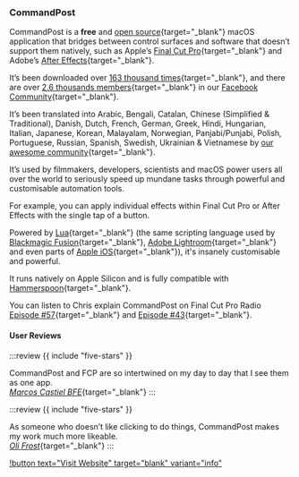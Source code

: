 ### CommandPost

CommandPost is a **free** and [open source](https://github.com/CommandPost/CommandPost/blob/develop/LICENSE.md){target="_blank"} macOS application that bridges between control surfaces and software that doesn’t support them natively, such as Apple’s [Final Cut Pro](https://www.apple.com/final-cut-pro/){target="_blank"} and Adobe’s [After Effects](https://www.adobe.com/products/aftereffects.html){target="_blank"}.

It’s been downloaded over [163 thousand times](https://hanadigital.github.io/grev/?user=commandpost&repo=commandpost){target="_blank"}, and there are over [2.6 thousands members](https://www.facebook.com/groups/commandpost/members){target="_blank"} in our [Facebook Community](https://www.facebook.com/groups/commandpost/){target="_blank"}.

It’s been translated into Arabic, Bengali, Catalan, Chinese (Simplified & Traditional), Danish, Dutch, French, German, Greek, Hindi, Hungarian, Italian, Japanese, Korean, Malayalam, Norwegian, Panjabi/Punjabi, Polish, Portuguese, Russian, Spanish, Swedish, Ukrainian & Vietnamese by [our awesome community](https://poeditor.com/join/project/QWvOQlF1Sy){target="_blank"}.

It’s used by filmmakers, developers, scientists and macOS power users all over the world to seriously speed up mundane tasks through powerful and customisable automation tools.

For example, you can apply individual effects within Final Cut Pro or After Effects with the single tap of a button.

Powered by [Lua](https://dev.commandpost.io/lua/overview/){target="_blank"} (the same scripting language used by [Blackmagic Fusion](https://www.blackmagicdesign.com/products/fusion/){target="_blank"}, [Adobe Lightroom](https://www.adobe.com/au/products/photoshop-lightroom.html){target="_blank"} and even parts of [Apple iOS](https://twitter.com/_inside/status/1026173832527265792){target="_blank"}), it's insanely customisable and powerful.

It runs natively on Apple Silicon and is fully compatible with [Hammerspoon](http://www.hammerspoon.org){target="_blank"}.

You can listen to Chris explain CommandPost on Final Cut Pro Radio [Episode #57](http://fcpradio.com/episode057.html){target="_blank"} and [Episode #43](http://fcpradio.com/episodes/episode043.html){target="_blank"}.

#### User Reviews

:::review
{{ include "five-stars" }}

CommandPost and FCP are so intertwined on my day to day that I see them as one app.<br />
[_Marcos Castiel BFE_](http://www.marcoscastiel.com){target="_blank"}
:::

:::review
{{ include "five-stars" }}

As someone who doesn’t like clicking to do things, CommandPost makes my work much more likeable.<br />
[_Oli Frost_](https://olifro.st){target="_blank"}
:::

[!button text="Visit Website" target="blank" variant="info"](https://commandpost.io)
